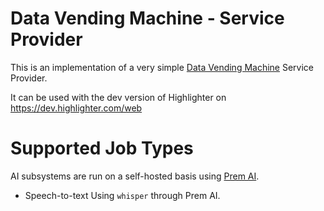 # Data Vending Machine - Service Provider

This is an implementation of a very simple [Data Vending Machine](https://github.com/nostr-protocol/nips/blob/vending-machine/vending-machine.md) Service Provider.

It can be used with the dev version of Highlighter on https://dev.highlighter.com/web

# Supported Job Types
AI subsystems are run on a self-hosted basis using [Prem AI](https://www.premai.io/).

* Speech-to-text
    Using `whisper` through Prem AI.
